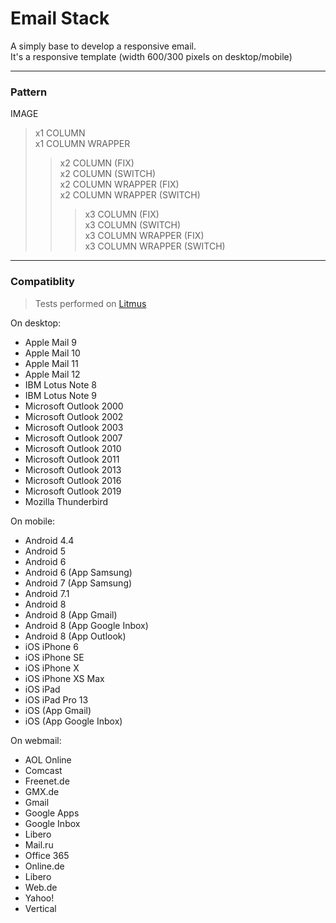 # Email Stack 

A simply base to develop a responsive email.  
It's a responsive template (width 600/300 pixels on desktop/mobile)

---

### Pattern

IMAGE
> x1 COLUMN  
x1 COLUMN WRAPPER  
>> x2 COLUMN (FIX)  
x2 COLUMN (SWITCH)  
x2 COLUMN WRAPPER (FIX)  
x2 COLUMN WRAPPER (SWITCH)  
>>> x3 COLUMN (FIX)  
x3 COLUMN (SWITCH)  
x3 COLUMN WRAPPER (FIX)  
x3 COLUMN WRAPPER (SWITCH)   

---

### Compatiblity

> Tests performed on [Litmus](https://litmus.com/)  

On desktop:  
- Apple Mail 9  
- Apple Mail 10  
- Apple Mail 11  
- Apple Mail 12  
- IBM Lotus Note 8  
- IBM Lotus Note 9  
- Microsoft Outlook 2000  
- Microsoft Outlook 2002  
- Microsoft Outlook 2003  
- Microsoft Outlook 2007  
- Microsoft Outlook 2010  
- Microsoft Outlook 2011  
- Microsoft Outlook 2013  
- Microsoft Outlook 2016  
- Microsoft Outlook 2019  
- Mozilla Thunderbird  

On mobile:  
- Android 4.4  
- Android 5  
- Android 6  
- Android 6 (App Samsung)  
- Android 7 (App Samsung)  
- Android 7.1  
- Android 8  
- Android 8 (App Gmail)  
- Android 8 (App Google Inbox)  
- Android 8 (App Outlook)  
- iOS iPhone 6  
- iOS iPhone SE  
- iOS iPhone X  
- iOS iPhone XS Max  
- iOS iPad  
- iOS iPad Pro 13  
- iOS (App Gmail)  
- iOS (App Google Inbox)  

On webmail:  
- AOL Online  
- Comcast  
- Freenet.de  
- GMX.de  
- Gmail  
- Google Apps  
- Google Inbox  
- Libero  
- Mail.ru  
- Office 365  
- Online.de  
- Libero  
- Web.de  
- Yahoo!  
- Vertical  
